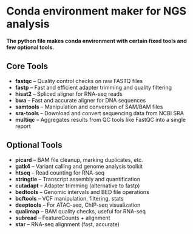 # Conda environment maker for NGS analysis

**The python file makes conda environment with certain fixed tools and few optional tools.**

## Core Tools
- **fastqc** – Quality control checks on raw FASTQ files  
- **fastp** – Fast and efficient adapter trimming and quality filtering  
- **hisat2** – Spliced aligner for RNA-seq reads  
- **bwa** – Fast and accurate aligner for DNA sequences  
- **samtools** – Manipulation and conversion of SAM/BAM files  
- **sra-tools** – Download and convert sequencing data from NCBI SRA  
- **multiqc** – Aggregates results from QC tools like FastQC into a single report

## Optional Tools
- **picard** – BAM file cleanup, marking duplicates, etc.  
- **gatk4** – Variant calling and genome analysis toolkit  
- **htseq** – Read counting for RNA-seq  
- **stringtie** – Transcript assembly and quantification  
- **cutadapt** – Adapter trimming (alternative to fastp)  
- **bedtools** – Genomic intervals and BED file operations  
- **bcftools** – VCF manipulation, filtering, stats  
- **deeptools** – For ATAC-seq, ChIP-seq visualization  
- **qualimap** – BAM quality checks, useful for RNA-seq  
- **subread** – FeatureCounts + alignment  
- **star** – RNA-seq alignment (fast, accurate)
